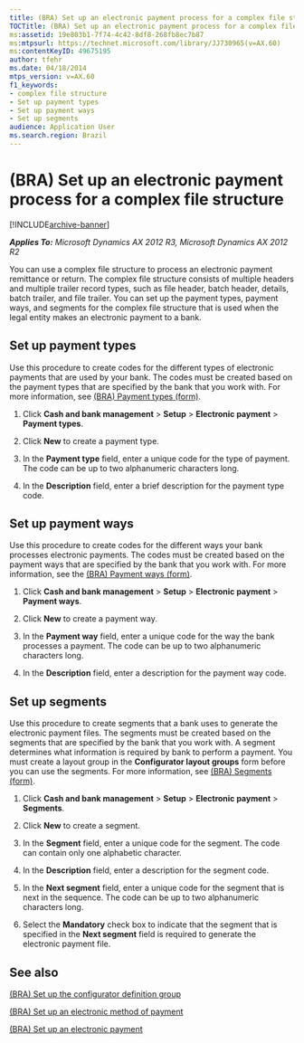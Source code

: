 ```yaml
---
title: (BRA) Set up an electronic payment process for a complex file structure
TOCTitle: (BRA) Set up an electronic payment process for a complex file structure
ms:assetid: 19e803b1-7f74-4c42-8df8-268fb8ec7b87
ms:mtpsurl: https://technet.microsoft.com/library/JJ730965(v=AX.60)
ms:contentKeyID: 49675195
author: tfehr
ms.date: 04/18/2014
mtps_version: v=AX.60
f1_keywords:
- complex file structure
- Set up payment types
- Set up payment ways
- Set up segments
audience: Application User
ms.search.region: Brazil
---
```


# (BRA) Set up an electronic payment process for a complex file structure 


[!INCLUDE[archive-banner](includes/archive-banner.md)]


_**Applies To:** Microsoft Dynamics AX 2012 R3, Microsoft Dynamics AX 2012 R2_

You can use a complex file structure to process an electronic payment remittance or return. The complex file structure consists of multiple headers and multiple trailer record types, such as file header, batch header, details, batch trailer, and file trailer. You can set up the payment types, payment ways, and segments for the complex file structure that is used when the legal entity makes an electronic payment to a bank.

## Set up payment types

Use this procedure to create codes for the different types of electronic payments that are used by your bank. The codes must be created based on the payment types that are specified by the bank that you work with. For more information, see [(BRA) Payment types (form)](https://technet.microsoft.com/library/jj730967\(v=ax.60\)).

1.  Click **Cash and bank management** \> **Setup** \> **Electronic payment** \> **Payment types**.

2.  Click **New** to create a payment type.

3.  In the **Payment type** field, enter a unique code for the type of payment. The code can be up to two alphanumeric characters long.

4.  In the **Description** field, enter a brief description for the payment type code.

## Set up payment ways

Use this procedure to create codes for the different ways your bank processes electronic payments. The codes must be created based on the payment ways that are specified by the bank that you work with. For more information, see the [(BRA) Payment ways (form)](https://technet.microsoft.com/library/jj730972\(v=ax.60\)).

1.  Click **Cash and bank management** \> **Setup** \> **Electronic payment** \> **Payment ways**.

2.  Click **New** to create a payment way.

3.  In the **Payment way** field, enter a unique code for the way the bank processes a payment. The code can be up to two alphanumeric characters long.

4.  In the **Description** field, enter a description for the payment way code.

## Set up segments

Use this procedure to create segments that a bank uses to generate the electronic payment files. The segments must be created based on the segments that are specified by the bank that you work with. A segment determines what information is required by bank to perform a payment. You must create a layout group in the **Configurator layout groups** form before you can use the segments. For more information, see [(BRA) Segments (form)](https://technet.microsoft.com/library/jj730973\(v=ax.60\)).

1.  Click **Cash and bank management** \> **Setup** \> **Electronic payment** \> **Segments**.

2.  Click **New** to create a segment.

3.  In the **Segment** field, enter a unique code for the segment. The code can contain only one alphabetic character.

4.  In the **Description** field, enter a description for the segment code.

5.  In the **Next segment** field, enter a unique code for the segment that is next in the sequence. The code can be up to two alphanumeric characters long.

6.  Select the **Mandatory** check box to indicate that the segment that is specified in the **Next segment** field is required to generate the electronic payment file.

## See also

[(BRA) Set up the configurator definition group](bra-set-up-the-configurator-definition-group.md)

[(BRA) Set up an electronic method of payment](bra-set-up-an-electronic-method-of-payment.md)

[(BRA) Set up an electronic payment](bra-set-up-an-electronic-payment.md)

  


